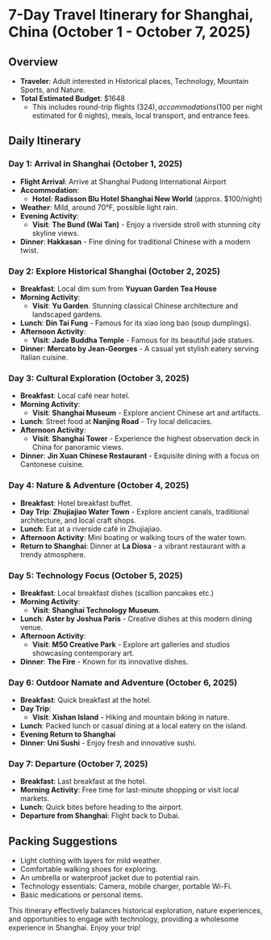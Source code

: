 # 7-Day Travel Itinerary for Shanghai, China (October 1 - October 7, 2025)

## Overview
- **Traveler**: Adult interested in Historical places, Technology, Mountain Sports, and Nature.
- **Total Estimated Budget**: $1648 
  - This includes round-trip flights ($324), accommodations ($100 per night estimated for 6 nights), meals, local transport, and entrance fees.

## Daily Itinerary

### Day 1: Arrival in Shanghai (October 1, 2025)
- **Flight Arrival**: Arrive at Shanghai Pudong International Airport
- **Accommodation**: 
  - **Hotel**: **Radisson Blu Hotel Shanghai New World** (approx. $100/night)
- **Weather**: Mild, around 70°F, possible light rain.
- **Evening Activity**: 
  - **Visit**: **The Bund (Wai Tan)** - Enjoy a riverside stroll with stunning city skyline views.
- **Dinner**: **Hakkasan** - Fine dining for traditional Chinese with a modern twist.

### Day 2: Explore Historical Shanghai (October 2, 2025)
- **Breakfast**: Local dim sum from **Yuyuan Garden Tea House**
- **Morning Activity**: 
  - **Visit**: **Yu Garden**. Stunning classical Chinese architecture and landscaped gardens.
- **Lunch**: **Din Tai Fung** - Famous for its xiao long bao (soup dumplings).
- **Afternoon Activity**: 
  - **Visit**: **Jade Buddha Temple** - Famous for its beautiful jade statues.
- **Dinner**: **Mercato by Jean-Georges** - A casual yet stylish eatery serving Italian cuisine.

### Day 3: Cultural Exploration (October 3, 2025)
- **Breakfast**: Local café near hotel.
- **Morning Activity**: 
  - **Visit**: **Shanghai Museum** - Explore ancient Chinese art and artifacts.
- **Lunch**: Street food at **Nanjing Road** - Try local delicacies.
- **Afternoon Activity**: 
  - **Visit**:  **Shanghai Tower** - Experience the highest observation deck in China for panoramic views.
- **Dinner**: **Jin Xuan Chinese Restaurant** - Exquisite dining with a focus on Cantonese cuisine.

### Day 4: Nature & Adventure (October 4, 2025)
- **Breakfast**: Hotel breakfast buffet.
- **Day Trip**: **Zhujiajiao Water Town** - Explore ancient canals, traditional architecture, and local craft shops.
- **Lunch**: Eat at a riverside café in Zhujiajiao.
- **Afternoon Activity**: Mini boating or walking tours of the water town.
- **Return to Shanghai**: Dinner at **La Diosa** - a vibrant restaurant with a trendy atmosphere.

### Day 5: Technology Focus (October 5, 2025)
- **Breakfast**: Local breakfast dishes (scallion pancakes etc.)
- **Morning Activity**: 
  - **Visit**: **Shanghai Technology Museum**.
- **Lunch**: **Aster by Joshua Paris** - Creative dishes at this modern dining venue.
- **Afternoon Activity**: 
  - **Visit**: **M50 Creative Park** - Explore art galleries and studios showcasing contemporary art.
- **Dinner**: **The Fire** - Known for its innovative dishes.

### Day 6: Outdoor Namate and Adventure (October 6, 2025)
- **Breakfast**: Quick breakfast at the hotel.
- **Day Trip**: 
  - **Visit**: **Xishan Island** - Hiking and mountain biking in nature.
- **Lunch**: Packed lunch or casual dining at a local eatery on the island.
- **Evening Return to Shanghai** 
- **Dinner**: **Uni Sushi** - Enjoy fresh and innovative sushi.

### Day 7: Departure (October 7, 2025)
- **Breakfast**: Last breakfast at the hotel. 
- **Morning Activity**: Free time for last-minute shopping or visit local markets.
- **Lunch**: Quick bites before heading to the airport.
- **Departure from Shanghai**: Flight back to Dubai.

## Packing Suggestions
- Light clothing with layers for mild weather.
- Comfortable walking shoes for exploring.
- An umbrella or waterproof jacket due to potential rain.
- Technology essentials: Camera, mobile charger, portable Wi-Fi.
- Basic medications or personal items.

This itinerary effectively balances historical exploration, nature experiences, and opportunities to engage with technology, providing a wholesome experience in Shanghai. Enjoy your trip!